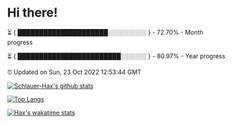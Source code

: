 # Hi there!

⏳ { █████████████████████░░░░░░░░░ } - 72.70% - Month progress

⏳ { ████████████████████████░░░░░░ } - 80.97% - Year progress

⏰ Updated on Sun, 23 Oct 2022 12:53:44 GMT


[![Schlauer-Hax's github stats](https://github-readme-stats.vercel.app/api?username=Schlauer-Hax&show_icons=true&theme=dark&count_private=true)](https://github.com/Schlauer-Hax)


[![Top Langs](https://github-readme-stats.vercel.app/api/top-langs/?username=Schlauer-Hax&layout=compact&theme=dark)](https://github.com/Schlauer-Hax?tab=repositories)


[![Hax's wakatime stats](https://github-readme-stats.vercel.app/api/wakatime?username=Hax&theme=dark)](https://wakatime.com/@Hax)

